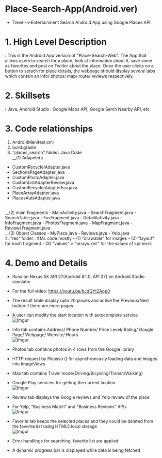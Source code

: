 # Place-Search-App(Android.ver)
- Trevel-n-Entertainment Search Android App using Google Places API

# 1. High Level Description
: This is the Android App version of "Place-Search-Web". 
The App that allows users to search for a place, look at information about it, save some as favorites and post on Twitter about the place. Once the user clicks on a button to serach for place details, the webpage should display several tabs which contain an info/ photos/ map/ route/ reviews respectively.

# 2. Skillsets
: Java, Android Studio
: Google Maps API, Google Serch Nearby API, etc.
   
# 3. Code relationships
1. AndroidMenifest.xml
2. build.gradle
3. "places_search" folder: Java Code <br />
__(1) Adapeters
- CustomRecyclerAdapter.java
- SectionsPageAdapter.java
- CustomPhotoAdapter.java
- CustomListAdapterReview.java
- CustomRecyclerAdapterFav.java
- PlaceArrayAdapter.java
- PlacesAutoAdapter.java
<br />
__(2) main Fragments
- MainActivity.java
- SearchFragment.java
- SearchTable.java
- FavFragment.java
- DetailActivity.java
- InfoFragment.java
- PhotosFragment.java
- MapFragment.java
- ReviewsFragment.java
<br />					  
__(3) Object Classes
- MyPlace.java
- Reviews.java 
- Yelp.java
<br />
4. "res" folder : XML code mostly 
- (1) "drawable" for images
- (2) "layout" for each fragment
- (3) "values" > "arrays.xml" for the values of spinners 

# 4. Demo and Details
- Runs on Nexus 5X API 27(Android 8.1.0, API 27) on Android Studio simulator
- For the full video: https://youtu.be/hJdGYt2Aop0

- The result table display upto 20 places and active the Previous/Next button if there are more pages
- A user can modify the start location with autocomplete service <br />
![Imgur](https://i.imgur.com/PMDuKDd.gif)

- Info tab contains Address/ Phone Number/ Price Level/ Rating/ Google Page/ Webpage/ Website/ Hours <br />
![Imgur](https://i.imgur.com/q3p2zmr.gif)

- Photos tab contains photos in 4 rows from the Google library
- HTTP request by Picasso () for asynchronously loading data and images into ImageViews
- Map tab contains Travel mode{Driving/Bicycling/Transit/Walking}
- Google Play services for getting the current lication <br />
![Imgur](https://i.imgur.com/7YePqO9.gif)

- Review tab displays the Google reviews and Yelp review of the place
- For Yelp, "Business Match" and "Business Reviews" APIs <br />
![Imgur](https://i.imgur.com/GVf3a72.gif)

- Favorite tab keeps the selected places and they could be deleted from the favorite list using HTML5 local storage <br />
![Imgur](https://i.imgur.com/FvdFzrt.gif)

- Error handlings for searching, favorite list are applied
- A dynamic progress bar is displayed while data is being fetched

